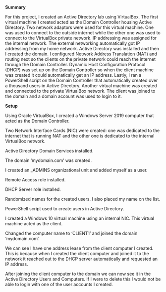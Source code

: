 <!-- Output copied to clipboard! -->

<!-----

Yay, no errors, warnings, or alerts!

Conversion time: 0.333 seconds.


Using this HTML file:

1. Paste this output into your source file.
2. See the notes and action items below regarding this conversion run.
3. Check the rendered output (headings, lists, code blocks, tables) for proper
   formatting and use a linkchecker before you publish this page.

Conversion notes:

* Docs to Markdown version 1.0β34
* Thu Oct 26 2023 13:32:03 GMT-0700 (PDT)
* Source doc: Basic Home Lab Running Active Directory
----->


<p>
<strong>Summary </strong>
</p>
<p>
For this project, I created an Active Directory lab using VirtualBox. The first virtual machine I created acted as the Domain Controller housing Active Directory. Two network adaptors were used for this virtual machine. One was used to connect to the outside internet while the other one was used to connect to the VirtualBox private network. IP addressing was assigned for the internal network. The external networking automatically got IP addressing from my home network. Active Directory was installed and then I created the domain. I configured Network Address Translation (NAT) and routing next so the clients on the private network could reach the internet through the Domain Controller. Dynamic Host Configuration Protocol (DHCP) was set up on the Domain Controller so when the client machine was created it could automatically get an IP address. Lastly, I ran a PowerShell script on the Domain Controller that automatically created over a thousand users in Active Directory. Another virtual machine was created and connected to the private VirtualBox network. The client was joined to the domain and a domain account was used to login to it.            
</p>
<p>
<strong>Setup</strong>
</p>
<p>
Using Oracle VirtualBox, I created a Windows Server 2019 computer that acted as the Domain Controller.
</p>
<p>
Two Network Interface Cards (NIC) were created: one was dedicated to the internet that is running NAT and the other one is dedicated to the internal VirtualBox network.
</p>
<p>
Active Directory Domain Services installed.
</p>
<p>
The domain ‘mydomain.com’ was created.
</p>
<p>
I created an _ADMINS organizational unit and added myself as a user.
</p>
<p>
Remote Access role installed.
</p>
<p>

</p>
<p>
DHCP Server role installed. 
</p>
<p>
Randomized names for the created users. I also placed my name on the list.
</p>
<p>
PowerShell script used to create users in Active Directory. 
</p>
<p>

</p>
<p>
I created a Windows 10 virtual machine using an internal NIC. This virtual machine acted as the client. 
</p>
<p>
Changed the computer name to ‘CLIENT1’ and joined the domain ‘mydomain.com’.
</p>
<p>

</p>
<p>
We can see I have one address lease from the client computer I created. This is because when I created the client computer and joined it to the network it reached out to the DHCP server automatically and requested an IP address.     
</p>
<p>
After joining the client computer to the domain we can now see it in the Active Directory Users and Computers. If I were to delete this I would not be able to login with one of the user accounts I created.  
</p>
